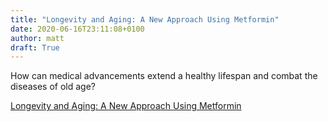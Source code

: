 ```yaml
---
title: "Longevity and Aging: A New Approach Using Metformin"
date: 2020-06-16T23:11:08+0100
author: matt
draft: True
---
```

How can medical advancements extend a healthy lifespan and combat the diseases of old age?
 

[ Longevity and Aging: A New Approach Using Metformin ]( https://www.munichre.com/us-life/en/perspectives/longevity-aging-new-approach-using-metformin.html )
